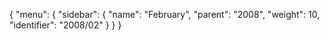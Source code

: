 {
  "menu": {
    "sidebar": {
      "name": "February",
      "parent": "2008",
      "weight": 10,
      "identifier": "2008/02"
    }
  }
}
